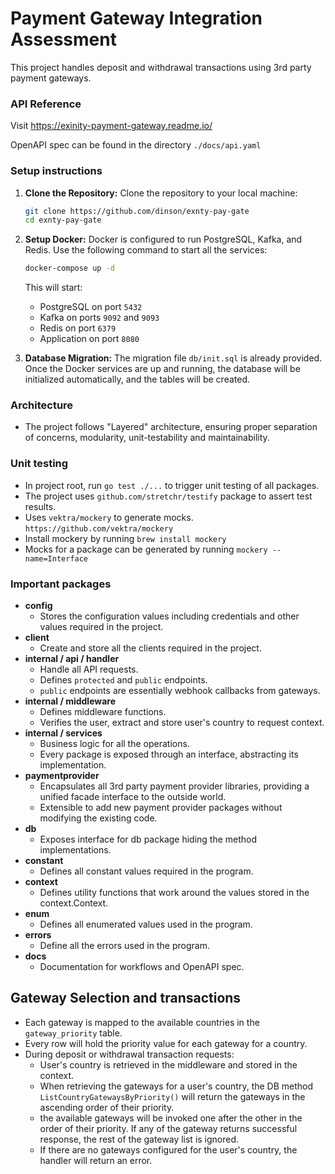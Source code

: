 # Payment Gateway Integration Assessment

This project handles deposit and withdrawal transactions using 3rd party payment gateways.

### API Reference

Visit https://exinity-payment-gateway.readme.io/

OpenAPI spec can be found in the directory `./docs/api.yaml`

### Setup instructions

1. **Clone the Repository:**
    Clone the repository to your local machine:

    ```bash
    git clone https://github.com/dinson/exnty-pay-gate
    cd exnty-pay-gate
    ```

2. **Setup Docker:**
    Docker is configured to run PostgreSQL, Kafka, and Redis. Use the following command to start all the services:

    ```bash
    docker-compose up -d
    ```

    This will start:
    - PostgreSQL on port `5432`
    - Kafka on ports `9092` and `9093`
    - Redis on port `6379`
    - Application on port `8080`

3. **Database Migration:**
    The migration file `db/init.sql` is already provided. Once the Docker services are up and running, the database will be initialized automatically, and the tables will be created.


### Architecture

 - The project follows "Layered" architecture, ensuring proper separation of concerns, modularity, unit-testability and maintainability.

### Unit testing

 - In project root, run `go test ./...` to trigger unit testing of all packages.
 - The project uses `github.com/stretchr/testify` package to assert test results.
 - Uses `vektra/mockery` to generate mocks. `https://github.com/vektra/mockery`
 - Install mockery by running `brew install mockery`
 - Mocks for a package can be generated by running `mockery --name=Interface`

### Important packages
- **config**
  - Stores the configuration values including credentials and other values required in the project.
- **client**
  - Create and store all the clients required in the project.
- **internal / api / handler**
  - Handle all API requests.
  - Defines `protected` and `public` endpoints.
  - `public` endpoints are essentially webhook callbacks from gateways.
- **internal / middleware**
  - Defines middleware functions.
  - Verifies the user, extract and store user's country to request context.
- **internal / services**
  - Business logic for all the operations.
  - Every package is exposed through an interface, abstracting its implementation.
- **paymentprovider**
  - Encapsulates all 3rd party payment provider libraries, providing a unified facade interface to the outside world.
  - Extensible to add new payment provider packages without modifying the existing code.
- **db**
  - Exposes interface for db package hiding the method implementations.
- **constant**
  - Defines all constant values required in the program.
- **context**
  - Defines utility functions that work around the values stored in the context.Context.
- **enum**
  - Defines all enumerated values used in the program.
- **errors**
  - Define all the errors used in the program.
- **docs**
  - Documentation for workflows and OpenAPI spec.

## Gateway Selection and transactions

- Each gateway is mapped to the available countries in the `gateway_priority` table.
- Every row will hold the priority value for each gateway for a country.
- During deposit or withdrawal transaction requests:
  - User's country is retrieved in the middleware and stored in the context.
  - When retrieving the gateways for a user's country, the DB method `ListCountryGatewaysByPriority()` will return the gateways in the ascending order of their priority.
  - the available gateways will be invoked one after the other in the order of their priority. If any of the gateway returns successful response, the rest of the gateway list is ignored.
  - If there are no gateways configured for the user's country, the handler will return an error.